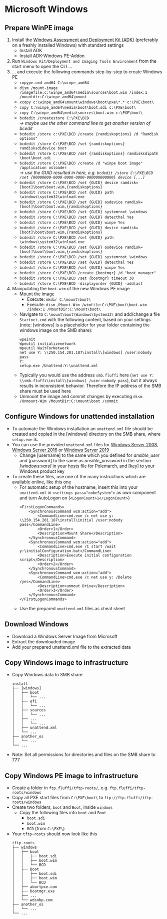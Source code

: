 <!---
Copyright 2017-2020 Siemens AG

Permission is hereby granted, free of charge, to any person obtaining a
copy of this software and associated documentation files (the
"Software"), to deal in the Software without restriction, including without
limitation the rights to use, copy, modify, merge, publish, distribute,
sublicense, and/or sell copies of the Software, and to permit persons to whom the
Software is furnished to do so, subject to the following conditions:

The above copyright notice and this permission notice shall be
included in all copies or substantial portions of the Software.

THE SOFTWARE IS PROVIDED "AS IS", WITHOUT WARRANTY OF ANY KIND, EXPRESS
OR IMPLIED, INCLUDING BUT NOT LIMITED TO THE WARRANTIES OF
MERCHANTABILITY, FITNESS FOR A PARTICULAR PURPOSE AND NONINFRINGEMENT. IN NO EVENT
SHALL THE AUTHORS OR COPYRIGHT HOLDERS BE LIABLE FOR ANY CLAIM, DAMAGES OR
OTHER LIABILITY, WHETHER IN AN ACTION OF CONTRACT, TORT OR OTHERWISE,
ARISING FROM, OUT OF OR IN CONNECTION WITH THE SOFTWARE OR THE USE OR OTHER
DEALINGS IN THE SOFTWARE.

Author(s): Pascal Eckmann
-->

# Microsoft Windows

## Prepare WinPE image
1. Install the [Windows Assessment and Deployment Kit (ADK)](https://docs.microsoft.com/en-us/windows-hardware/get-started/adk-install) (preferably on a freshly installed Windows) with standard settings
    - Install ADK
    - Install ADK-Windows PE-Addon 
2. Run `Windows Kit/Deployment and Imaging Tools Environment` from the start menu to open the CLI ...
3. ... and execute the following commands step-by-step to create Windows PE
    - `copype.cmd amd64 C:\winpe_amd64`
    - `dism /mount-image /imagefile:c:\winpe_amd64\media\sources\boot.wim /index:1 /mountdir:C:\winpe_amd64\mount`
    - `xcopy c:\winpe_amd64\mount\windows\boot\pxe\*.* c:\PXE\boot\`
    - `copy C:\winpe_amd64\media\boot\boot.sdi c:\PXE\boot\`
    - `copy C:\winpe_amd64\media\sources\boot.wim c:\PXE\boot\`
    - `bcdedit /createstore C:\PXE\BCD`    
    _-> maybe use the other command line to get another version of bcedit_
    - `bcdedit /store c:\PXE\BCD /create {ramdiskoptions} /d "Ramdisk options"`
    - `bcdedit /store C:\PXE\BCD /set {ramdiskoptions} ramdisksdidevice boot`
    - `bcdedit /store C:\PXE\BCD /set {ramdiskoptions} ramdisksdipath \boot\boot.sdi`
    - `bcdedit /store C:\PXE\BCD /create /d "winpe boot image" /application osloader`    
    _-> use the GUID resulted in here, e.g. `bcdedit /store C:\PXE\BCD /set {00000000-0000-0000-0000-000000000000} device [...]`_
    - `bcdedit /store C:\PXE\BCD /set {GUID} device ramdisk=[boot]\boot\boot.wim,{ramdiskoptions}`
    - `bcdedit /store C:\PXE\BCD /set {GUID} path \windows\system32\winload.exe`
    - `bcdedit /store C:\PXE\BCD /set {GUID} osdevice ramdisk=[boot]\boot\boot.wim,{ramdiskoptions}`
    - `bcdedit /store C:\PXE\BCD /set {GUID} systemroot \windows`
    - `bcdedit /store C:\PXE\BCD /set {GUID} detecthal Yes`
    - `bcdedit /store c:\PXE\BCD /set {GUID} winpe Yes`
    - `bcdedit /store C:\PXE\BCD /set {GUID} device ramdisk=[boot]\boot\boot.wim,{ramdiskoptions}`
    - `bcdedit /store C:\PXE\BCD /set {GUID} path \windows\system32\winload.exe`
    - `bcdedit /store C:\PXE\BCD /set {GUID} osdevice ramdisk=[boot]\boot\boot.wim,{ramdiskoptions}`
    - `bcdedit /store C:\PXE\BCD /set {GUID} systemroot \windows`
    - `bcdedit /store C:\PXE\BCD /set {GUID} detecthal Yes`
    - `bcdedit /store C:\PXE\BCD /set {GUID} winpe Yes`
    - `bcdedit /store C:\PXE\BCD /create {bootmgr} /d "boot manager"`
    - `bcdedit /store C:\PXE\BCD /set {bootmgr} timeout 30`
    - `bcdedit /store C:\PXE\BCD -displayorder {GUID} -addlast`
4. Manipulating the `boot.wim` of the new Windows PE image
	- Mount the image
	    - Execute: `mkdir C:\mount\boot\`
	    - Execute: `dism /Mount-Wim /wimfile:C:\PXE\boot\boot.wim /index:1 /MountDir:C:\mount\boot\`
	- Navigate to `C:\mount\boot\Windows\System32\` and add/change a file `Startnet.cmd` with the following content, based on your settings (note: [windows] is a placeholder for your folder containing the windows image on the SMB share):
		```
		wpeinit
        Wpeutil initializenetwork
        Wpeutil WaitForNetwork
		net use Y: \\250.154.201.187\install\[windows] /user:nobody pass
		Y:
		setup.exe /Unattend:Y:\unattend.xml
		```
	- Typically you would use the address `smb.fluffi` here (`net use Y: \\smb.fluffi\install\[windows] /user:nobody pass`), but it always results in inconsistent behavior. Therefore the IP address of the SMB share must be used here
    - Unmount the image and commit changes by executing `dism /Unmount-Wim /MountDir:C:\mount\boot /commit`
    
## Configure Windows for unattended installation
- To automate the Windows installation an `unattend.xml` file should be created and copied in the [windows] directory on the SMB share, where `setup.exe` is.
- You can use the provided `unattend.xml` files for [Windows Server 2008](windows/windowsServer2008/unattend.xml), [Windows Server 2016](windows/windowsServer2016/unattend.xml) or [Windows Server 2019](windows/windowsServer2019/unattend.xml)
    - Change [username] to the same which you defined for _ansible_user_ and [password] to the same as _ansible_password_ in the section _[windows:vars]_ in your [hosts](../../srv/fluffi/data/polenext/projects/1/hosts) file for Polemarch, and [key] to your Windows product key
- To create these files, use one of the many instructions which are available online, like this [one](https://www.virtualizationhowto.com/2019/05/create-unattend-answer-file-for-windows-server-2019-automated-packer-installation/) 
    - For automatic setup of the hostname, insert this into your `unattend.xml` in `<settings pass="oobeSystem">` as own component and turn AutoLogon on (`<LogonCount>1</LogonCount>`)   
        ```
        <FirstLogonCommands>
            <SynchronousCommand wcm:action="add">
                <CommandLine>cmd.exe /c net use y: \\250.154.201.187\install\initial /user:nobody pass</CommandLine>
                <Order>1</Order>
                <Description>Mount Share</Description>
            </SynchronousCommand>
            <SynchronousCommand wcm:action="add">
                <CommandLine>cmd.exe /C start /wait y:\initialConfiguration.bat</CommandLine>
                <Description>Execute initial configuration script</Description>
                <Order>2</Order>
            </SynchronousCommand>
            <SynchronousCommand wcm:action="add">
                <CommandLine>cmd.exe /c net use y: /Delete /yes</CommandLine>
                <Description>unmout Drive</Description>
                <Order>3</Order>
            </SynchronousCommand>
        </FirstLogonCommands>
        ``` 
    - Use the prepared `unattend.xml` files as cheat sheet
    
## Download Windows
- Download a Windows Server Image from Microsoft
- Extract the downloaded image
- Add your prepared unattend.xml file to the extracted data

## Copy Windows image to infrastructure
- Copy Windows data to SMB share
    ```
    install 
    ├── [windows]
    │   ├── boot
    │   │   └── ...
    │   ├── efi
    │   │   └── ...
    │   ├── sources
    │   │   └── ...
    │   ├── ...
    │   │   └── ...
    │   ├── unattend.xml
    │   └── ...
    ├── another_os
    │   └── ...
    └── ...
    ```
- Note: Set all permissions for directories and files on the SMB share to 777
   
## Copy Windows PE image to infrastructure
- Create a folder in `ftp.fluffi/tftp-roots/`, e.g. `ftp.fluffi/tftp-roots/windows` 
- Copy all PXE start files from `C:\PXE\boot\` to `ftp://ftp.fluffi/tftp-roots/windows`
- Create two folders, `boot` and `Boot`, inside `windows`
    - Copy the following files into `boot` and `Boot`
        - `boot.sdi`
        - `boot.wim`
        - `BCD` (from `C:\PXE\`)
- Your `tftp-roots` should now look like this
    ```
    tftp-roots 
    ├── windows
    │   ├── boot
    │   │   ├── boot.sdi
    │   │   ├── boot.wim
    │   │   └── BCD
    │   ├── Boot
    │   │   ├── boot.sdi
    │   │   ├── boot.wim
    │   │   └── BCD
    │   ├── abortpxe.com
    │   ├── bootmgr.exe
    │   ├── ...
    │   └── wdsnbp.com
    ├── another_os
    │   └── ...
    └── ...
    ```
